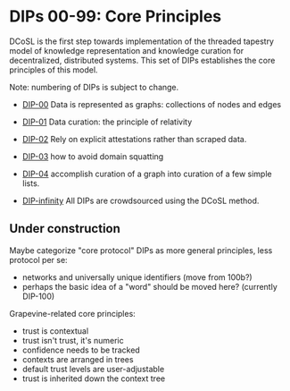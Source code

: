 # DIPs 00-99: Core Principles

DCoSL is the first step towards implementation of the threaded tapestry model of knowledge representation and knowledge curation for decentralized, distributed systems. This set of DIPs establishes the core principles of this model.

Note: numbering of DIPs is subject to change.

- [DIP-00](00.md) Data is represented as graphs: collections of nodes and edges

- [DIP-01](01.md) Data curation: the principle of relativity

- [DIP-02](02.md) Rely on explicit attestations rather than scraped data.

- [DIP-03](03.md) how to avoid domain squatting

- [DIP-04](04.md) accomplish curation of a graph into curation of a few simple lists.

- [DIP-infinity](infinity.md) All DIPs are crowdsourced using the DCoSL method.

## Under construction

Maybe categorize "core protocol" DIPs as more general principles, less protocol per se:
- networks and universally unique identifiers (move from 100b?)
- perhaps the basic idea of a "word" should be moved here? (currently DIP-100)

Grapevine-related core principles:
- trust is contextual 
- trust isn't trust, it's numeric
- confidence needs to be tracked 
- contexts are arranged in trees 
- default trust levels are user-adjustable
- trust is inherited down the context tree
